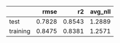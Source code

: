 |          |   rmse |     r2 |   avg_nll |
|:---------|-------:|-------:|----------:|
| test     | 0.7828 | 0.8543 |    1.2889 |
| training | 0.8475 | 0.8381 |    1.2571 |